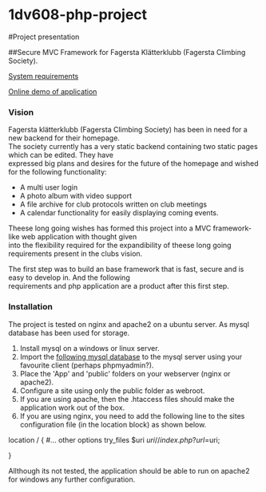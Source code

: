 # 1dv608-php-project

#Project presentation

##Secure MVC Framework for Fagersta Klätterklubb (Fagersta Climbing Society).

[System requirements](Requirements.md)   

[Online demo of application](http://nya.fagerstaklatterklubb.se)

### Vision

Fagersta klätterklubb (Fagersta Climbing Society) has been in need for a new backend for their homepage.   
The society currently has a very static backend containing two static pages which can be edited. They have   
expressed big plans and desires for the future of the homepage and wished for the following functionality:
*  A multi user login
*  A photo album with video support
*  A file archive for club protocols written on club meetings
*  A calendar functionality for easily displaying coming events.

Theese long going wishes has formed this project into a MVC framework-like web application with thought given  
into the flexibility required for the expandibility of theese long going requirements present in the clubs vision.  
   
The first step was to build an base framework that is fast, secure and is easy to develop in. And the following   
requirements and php application are a product after this first step.

### Installation

The project is tested on nginx and apache2 on a ubuntu server. As mysql database has been used for storage.
1. Install mysql on a windows or linux server.
2. Import the [following mysql database](fagerstaklatterklubb.sql) to the mysql server using your favourite client (perhaps phpmyadmin?).
3. Place the 'App' and 'public' folders on your webserver (nginx or apache2).
4. Configure a site using only the public folder as webroot.
5. If you are using apache, then the .htaccess files should make the application work out of the box.
6. If you are using nginx, you need to add the following line to the sites configuration file (in the location block) as  shown below.

location / {
      #... other options
      try_files $uri $uri/ /index.php?url=$uri;

}

Allthough its not tested, the application should be able to run on apache2 for windows any further configuration.

